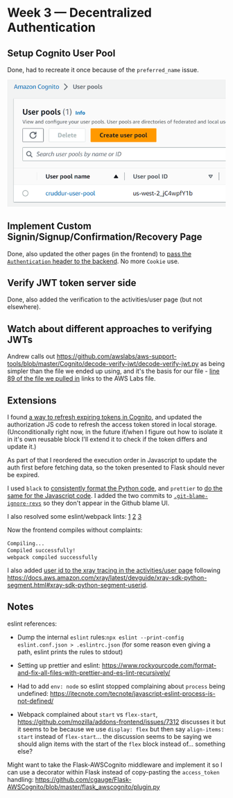 # Week 3 — Decentralized Authentication

## Setup Cognito User Pool

Done, had to recreate it once because of the `preferred_name` issue.

![Cognito user pool screenshot](assets/week-3-cognito-user-pool.png)

## Implement Custom Signin/Signup/Confirmation/Recovery Page

Done, also updated the other pages (in the frontend) to [pass the `Authentication` header to the backend](https://github.com/lightweavr/aws-bootcamp-cruddur-2023/commit/04502c397e671222f20e284ea376b42410dd6deb). No more `Cookie` use.

## Verify JWT token server side

Done, also added the verification to the activities/user page (but not elsewhere).

## Watch about different approaches to verifying JWTs

Andrew calls out <https://github.com/awslabs/aws-support-tools/blob/master/Cognito/decode-verify-jwt/decode-verify-jwt.py> as being simpler than the file we ended up using, and it's the basis for our file - [line 89 of the file we pulled in](https://github.com/cgauge/Flask-AWSCognito/blob/master/flask_awscognito/services/token_service.py#L89) links to the AWS Labs file.

## Extensions

I found [a way to refresh expiring tokens in Cognito](https://docs.amplify.aws/lib/auth/manageusers/q/platform/js/#retrieve-current-session), and updated the authorization JS code to refresh the access token stored in local storage. (Unconditionally right now, in the future if/when I figure out how to isolate it in it's own reusable block I'll extend it to check if the token differs and update it.)

As part of that I reordered the execution order in Javascript to update the auth first before fetching data, so the token presented to Flask should never be expired.

I used `black` to [consistently format the Python code](https://github.com/lightweavr/aws-bootcamp-cruddur-2023/commit/b99e9d0bd4e5f1a8fdfe4d2435158fbc7626c94e), and `prettier` to [do the same for the Javascript code](https://github.com/lightweavr/aws-bootcamp-cruddur-2023/commit/6ecedb09f870054b22ea4aa7b8c7cafa2683debf). I added the two commits to [`.git-blame-ignore-revs`](https://docs.github.com/en/repositories/working-with-files/using-files/viewing-a-file#ignore-commits-in-the-blame-view) so they don't appear in the Github blame UI.

I also resolved some eslint/webpack lints: [1](https://github.com/lightweavr/aws-bootcamp-cruddur-2023/commit/8cd089f33b270514f9f53914d666484bde0193e8) [2](https://github.com/lightweavr/aws-bootcamp-cruddur-2023/commit/07da5d9ea6a718fed63212e04ea8873806cd38c3) [3](https://github.com/lightweavr/aws-bootcamp-cruddur-2023/commit/9a28b9fda1fa0db7a042889b2fe47136a0cda728)

Now the frontend compiles without complaints:

```plain
Compiling...
Compiled successfully!
webpack compiled successfully
```

I also added [user id to the xray tracing in the activities/user page](https://github.com/lightweavr/aws-bootcamp-cruddur-2023/commit/2374ada99b92d44358f31152421a348cbea8b102) following <https://docs.aws.amazon.com/xray/latest/devguide/xray-sdk-python-segment.html#xray-sdk-python-segment-userid>.

## Notes

eslint references:

* Dump the internal `eslint` rules:`npx eslint --print-config eslint.conf.json > .eslintrc.json` (for some reason even giving a path, eslint prints the rules to stdout)

* Setting up prettier and eslint: <https://www.rockyourcode.com/format-and-fix-all-files-with-prettier-and-es-lint-recursively/>

* Had to add `env: node` so eslint stopped complaining about `process` being undefined: <https://itecnote.com/tecnote/javascript-eslint-process-is-not-defined/>

* Webpack complained about `start` vs `flex-start`, <https://github.com/mozilla/addons-frontend/issues/7312> discusses it but it seems to be because we use `display: flex` but then say `align-items: start` instead of `flex-start`... the discussion seems to be saying we should align items with the start of the `flex` block instead of... something else?

Might want to take the Flask-AWSCognito middleware and implement it so I can use a decorator within Flask instead of copy-pasting the `access_token` handling: <https://github.com/cgauge/Flask-AWSCognito/blob/master/flask_awscognito/plugin.py>
